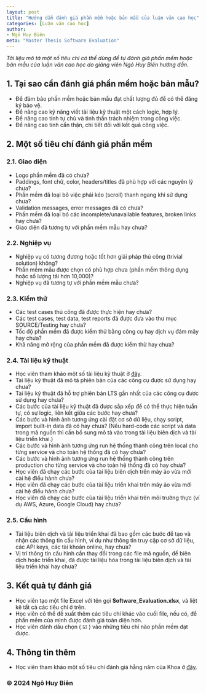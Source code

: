 ```yaml
---
layout: post
title: "Hướng dẫn đánh giá phần mềm hoặc bản mẫu của luận văn cao học"
categories: [Luận văn cao học]
author:
- Ngô Huy Biên
meta: "Master Thesis Software Evaluation"
---
```

_Tài liệu mô tả một số tiêu chí có thể dùng để tự đánh giá phần mềm hoặc bản mẫu của luận văn cao học do giảng viên Ngô Huy Biên hướng dẫn._

## 1.	Tại sao cần đánh giá phần mềm hoặc bản mẫu?
* Để đảm bảo phần mềm hoặc bản mẫu đạt chất lượng đủ để có thể đăng ký bảo vệ.
* Để nâng cao kỹ năng viết tài liệu kỹ thuật một cách logic, hợp lý.
* Để nâng cao tính tự chủ và tinh thần trách nhiệm trong công việc.
*	Để nâng cao tính cẩn thận, chi tiết đối với kết quả công việc.

## 2.	Một số tiêu chí đánh giá phần mềm

### 2.1. Giao diện
* Logo phần mềm đã có chưa?
* Paddings, font chữ, color, headers/titles đã phù hợp với các nguyên lý chưa?
* Phần mềm đã loại bỏ việc phải kéo (scroll) thanh ngang khi sử dụng chưa?
* Validation messages, error messages đã có chưa?
* Phần mềm đã loại bỏ các incomplete/unavailable features, broken links hay chưa?
* Giao diện đã tương tự với phần mềm mẫu hay chưa?

### 2.2. Nghiệp vụ
* Nghiệp vụ có tương đương hoặc tốt hơn giải pháp thủ công (trivial solution) không?
* Phần mềm mẫu được chọn có phù hợp chưa (phần mềm thông dụng hoặc số lượng tải hơn 10,000)?
* Nghiệp vụ đã tương tự với phần mềm mẫu chưa?

### 2.3. Kiểm thử
* Các test cases thủ công đã được thực hiện hay chưa?
* Các test cases, test data, test reports đã được đưa vào thư mục SOURCE/Testing hay chưa?
* Tốc độ phần mềm đã được kiểm thử bằng công cụ hay dịch vụ đám mây hay chưa?
* Khả năng mở rộng của phần mềm đã được kiểm thử hay chưa?

### 2.4. Tài liệu kỹ thuật
* Học viên tham khảo một số tài liệu kỹ thuật ở <a target = "_blank" href = "https://bit.ly/3IMkWa4">đây</a>.
* Tài liệu kỹ thuật đã mô tả phiên bản của các công cụ được sử dụng hay chưa?
* Tài liệu kỹ thuật đã hỗ trợ phiên bản LTS gần nhất của các công cụ được sử dụng hay chưa?
* Các bước của tài liệu kỹ thuật đã được sắp xếp để có thể thực hiện tuần tự, có sự logic, liên kết giữa các bước hay chưa?
* Các bước và hình ảnh tương ứng cài đặt cơ sở dữ liệu, chạy script, import built-in data đã có hay chưa? (Nếu hard-code các script và data trong mã nguồn thì cần bổ sung mô tả vào trong tài liệu biên dịch và tài liệu triển khai.)
* Các bước và hình ảnh tương ứng run hệ thống thành công trên local cho từng service và cho toàn hệ thống đã có hay chưa?
* Các bước và hình ảnh tương ứng run hệ thống thành công trên production cho từng service và cho toàn hệ thống đã có hay chưa?
* Học viên đã chạy các bước của tài liệu biên dịch trên máy ảo vừa mới cài hệ điều hành chưa?
* Học viên đã chạy các bước của tài liệu triển khai trên máy ảo vừa mới cài hệ điều hành chưa?
* Học viên đã chạy các bước của tài liệu triển khai trên môi trường thực (ví dụ AWS, Azure, Google Cloud) hay chưa?

### 2.5. Cấu hình
* Tài liệu biên dịch và tài liệu triển khai đã bao gồm các bước để tạo và nhận các thông tin cấu hình, ví dụ như thông tin truy cập cơ sở dữ liệu, các API keys, các tài khoản online, hay chưa?
* Vị trí thông tin cấu hình cần thay đổi trong các file mã nguồn, để biên dịch hoặc triển khai, đã được tài liệu hóa trong tài liệu biên dịch và tài liệu triển khai hay chưa?

## 3.	Kết quả tự đánh giá
* Học viên tạo một file Excel với tên gọi **Software_Evaluation.xlsx**, và liệt kê tất cả các tiêu chí ở trên.
* Học viên có thể đề xuất thêm các tiêu chí khác vào cuối file, nếu có, để phần mềm của mình được đánh giá toàn diện hơn.
* Học viên đánh dấu chọn ( ☑ ) vào những tiêu chí nào phần mềm đạt được.

## 4.	Thông tin thêm
* Học viên tham khảo một số tiêu chí đánh giá hằng năm của Khoa ở <a target = "_blank" href = "https://bit.ly/3JECzJ6">đây</a>.

### &copy; 2024 Ngô Huy Biên
